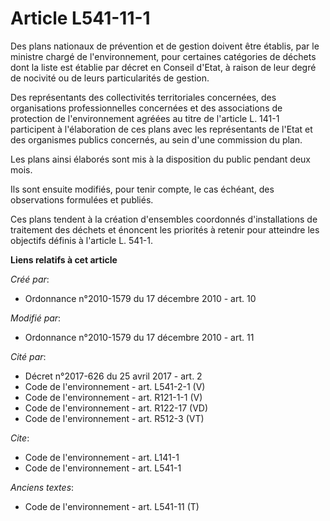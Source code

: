 # Article L541-11-1

Des plans nationaux de prévention et de gestion doivent être établis, par le ministre chargé de l'environnement, pour
certaines catégories de déchets dont la liste est établie par décret en Conseil d'Etat, à raison de leur degré de nocivité ou
de leurs particularités de gestion. 

Des représentants des collectivités territoriales concernées, des organisations professionnelles concernées et des
associations de protection de l'environnement agréées au titre de l'article L. 141-1 participent à l'élaboration de ces plans
avec les représentants de l'Etat et des organismes publics concernés, au sein d'une commission du plan. 

Les plans ainsi élaborés sont mis à la disposition du public pendant deux mois. 

Ils sont ensuite modifiés, pour tenir compte, le cas échéant, des observations formulées et publiés. 

Ces plans tendent à la création d'ensembles coordonnés d'installations de traitement des déchets et énoncent les priorités à
retenir pour atteindre les objectifs définis à l'article L. 541-1.

**Liens relatifs à cet article**

_Créé par_:

  - Ordonnance n°2010-1579 du 17 décembre 2010 - art. 10

_Modifié par_:

  - Ordonnance n°2010-1579 du 17 décembre 2010 - art. 11

_Cité par_:

  - Décret n°2017-626 du 25 avril 2017 - art. 2
  - Code de l'environnement - art. L541-2-1 (V)
  - Code de l'environnement - art. R121-1-1 (V)
  - Code de l'environnement - art. R122-17 (VD)
  - Code de l'environnement - art. R512-3 (VT)

_Cite_:

  - Code de l'environnement - art. L141-1
  - Code de l'environnement - art. L541-1

_Anciens textes_:

  - Code de l'environnement - art. L541-11 (T)
